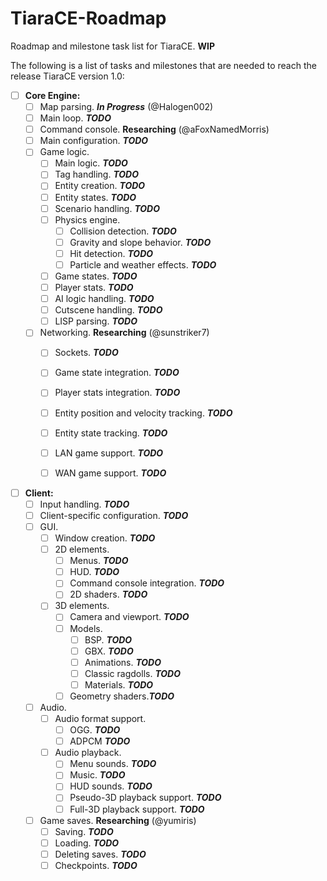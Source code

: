 # TiaraCE-Roadmap
Roadmap and milestone task list for TiaraCE. **WIP**

The following is a list of tasks and milestones that are needed to reach the release TiaraCE version 1.0:

- [ ] **Core Engine:**
  - [ ] Map parsing. _**In Progress**_ (@Halogen002)
  - [ ] Main loop. _**TODO**_
  - [ ] Command console. **Researching** (@aFoxNamedMorris)
  - [ ] Main configuration. _**TODO**_
  - [ ] Game logic.
    - [ ] Main logic. _**TODO**_
    - [ ] Tag handling. _**TODO**_
    - [ ] Entity creation. _**TODO**_
    - [ ] Entity states. _**TODO**_
    - [ ] Scenario handling. _**TODO**_
    - [ ] Physics engine.
      - [ ] Collision detection. _**TODO**_
      - [ ] Gravity and slope behavior. _**TODO**_
      - [ ] Hit detection. _**TODO**_
      - [ ] Particle and weather effects. _**TODO**_
    - [ ] Game states. _**TODO**_
    - [ ] Player stats. _**TODO**_
    - [ ] AI logic handling. _**TODO**_ 
    - [ ] Cutscene handling. _**TODO**_
    - [ ] LISP parsing. _**TODO**_
  - [ ] Networking. **Researching** (@sunstriker7) 
    - [ ] Sockets. _**TODO**_
    - [ ] Game state integration. _**TODO**_
    - [ ] Player stats integration. _**TODO**_
    - [ ] Entity position and velocity tracking. _**TODO**_
    - [ ] Entity state tracking. _**TODO**_
    - [ ] LAN game support. _**TODO**_
    - [ ] WAN game support. _**TODO**_


- [ ] **Client:**
  - [ ] Input handling. _**TODO**_
  - [ ] Client-specific configuration. _**TODO**_
  - [ ] GUI.
      - [ ] Window creation. _**TODO**_
      - [ ] 2D elements.
        - [ ] Menus. _**TODO**_
        - [ ] HUD. _**TODO**_
        - [ ] Command console integration. _**TODO**_
        - [ ] 2D shaders. _**TODO**_
    - [ ] 3D elements.
      - [ ] Camera and viewport. _**TODO**_
      - [ ] Models.
        - [ ] BSP. _**TODO**_
        - [ ] GBX. _**TODO**_
        - [ ] Animations. _**TODO**_
        - [ ] Classic ragdolls. _**TODO**_
        - [ ] Materials. _**TODO**_
      - [ ] Geometry shaders._**TODO**_
  - [ ] Audio.
    - [ ] Audio format support.
      - [ ] OGG. _**TODO**_
      - [ ] ADPCM _**TODO**_
    - [ ] Audio playback.
      - [ ] Menu sounds. _**TODO**_
      - [ ] Music. _**TODO**_
      - [ ] HUD sounds. _**TODO**_
      - [ ] Pseudo-3D playback support. _**TODO**_
      - [ ] Full-3D playback support. _**TODO**_
  - [ ] Game saves. **Researching** (@yumiris)
    - [ ] Saving. _**TODO**_
    - [ ] Loading. _**TODO**_
    - [ ] Deleting saves. _**TODO**_
    - [ ] Checkpoints. _**TODO**_
